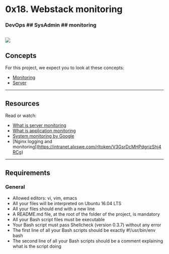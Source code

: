 # 0x18. Webstack monitoring
### DevOps ## SysAdmin ## monitoring
![](https://s3.amazonaws.com/intranet-projects-files/holbertonschool-sysadmin_devops/281/ktCXnhE.jpg)
---

## Concepts
For this project, we expect you to look at these concepts:

* [Monitoring](https://intranet.alxswe.com/concepts/13)
* [Server](https://intranet.alxswe.com/concepts/67)
---

## Resources
Read or watch:

* [What is server monitoring](https://intranet.alxswe.com/projects/281#:~:text=Resources,logging%20and%20monitoring)
* [What is application monitoring](https://intranet.alxswe.com/rltoken/z9jsikINjrsUo2QY5_Xz8g)
* [System monitoring by Google](https://intranet.alxswe.com/rltoken/_8KIbIUNzMgKi_LiGMBWAw)
* [Nginx logging and monitoring[(https://intranet.alxswe.com/rltoken/V3GsrDcMHPdgrizShj4RCg)
---

## Requirements
### General
* Allowed editors: vi, vim, emacs
* All your files will be interpreted on Ubuntu 16.04 LTS
* All your files should end with a new line
* A README.md file, at the root of the folder of the project, is mandatory
* All your Bash script files must be executable
* Your Bash script must pass Shellcheck (version 0.3.7) without any error
* The first line of all your Bash scripts should be exactly #!/usr/bin/env bash
* The second line of all your Bash scripts should be a comment explaining what is the script doing

